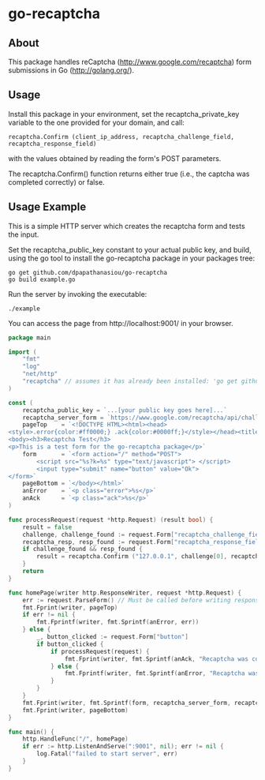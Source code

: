 go-recaptcha
============

About
-----

This package handles reCaptcha (http://www.google.com/recaptcha) form submissions in Go (http://golang.org/).

Usage
-----

Install this package in your environment, set the recaptcha_private_key variable to the one provided for your domain, and call:

    recaptcha.Confirm (client_ip_address, recaptcha_challenge_field, recaptcha_response_field)

with the values obtained by reading the form's POST parameters.

The recaptcha.Confirm() function returns either true (i.e., the captcha was completed correctly) or false.

Usage Example
-------------

This is a simple HTTP server which creates the recaptcha form and tests the input.

Set the recaptcha_public_key constant to your actual public key, and build, using the go tool to install the go-recaptcha package in your packages tree:

```
go get github.com/dpapathanasiou/go-recaptcha
go build example.go
```

Run the server by invoking the executable:

```
./example
```

You can access the page from http://localhost:9001/ in your browser.

```go
package main

import (
    "fmt"
    "log"
    "net/http"
    "recaptcha" // assumes it has already been installed: 'go get github.com/dpapathanasiou/go-recaptcha'
)

const (
    recaptcha_public_key = `...[your public key goes here]...`
    recaptcha_server_form = `https://www.google.com/recaptcha/api/challenge`
    pageTop    = `<!DOCTYPE HTML><html><head>
<style>.error{color:#ff0000;} .ack{color:#0000ff;}</style></head><title>Recaptcha Test</title>
<body><h3>Recaptcha Test</h3>
<p>This is a test form for the go-recaptcha package</p>`
    form       = `<form action="/" method="POST">
    	<script src="%s?k=%s" type="text/javascript"> </script>
    	<input type="submit" name="button" value="Ok">
</form>`
    pageBottom = `</body></html>`
    anError    = `<p class="error">%s</p>`
    anAck      = `<p class="ack">%s</p>`
)

func processRequest(request *http.Request) (result bool) {
    result = false
    challenge, challenge_found := request.Form["recaptcha_challenge_field"]
    recaptcha_resp, resp_found := request.Form["recaptcha_response_field"]
    if challenge_found && resp_found {
    	result = recaptcha.Confirm ("127.0.0.1", challenge[0], recaptcha_resp[0])
    }
    return 
}

func homePage(writer http.ResponseWriter, request *http.Request) {
    err := request.ParseForm() // Must be called before writing response
    fmt.Fprint(writer, pageTop)
    if err != nil {
        fmt.Fprintf(writer, fmt.Sprintf(anError, err))
    } else {
    	_, button_clicked := request.Form["button"]
    	if button_clicked {
    		if processRequest(request) {
    			fmt.Fprint(writer, fmt.Sprintf(anAck, "Recaptcha was correct!"))
    		} else {
    			fmt.Fprintf(writer, fmt.Sprintf(anError, "Recaptcha was incorrect; try again."))
    		}
    	}
    }
    fmt.Fprint(writer, fmt.Sprintf(form, recaptcha_server_form, recaptcha_public_key))
    fmt.Fprint(writer, pageBottom)
}

func main() {
    http.HandleFunc("/", homePage)
    if err := http.ListenAndServe(":9001", nil); err != nil {
        log.Fatal("failed to start server", err)
    }
}
```
